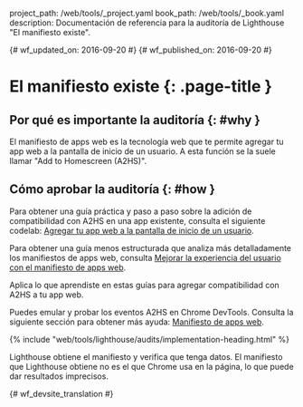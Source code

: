 project_path: /web/tools/_project.yaml
book_path: /web/tools/_book.yaml
description: Documentación de referencia para la auditoría de Lighthouse "El manifiesto existe".

{# wf_updated_on: 2016-09-20 #}
{# wf_published_on: 2016-09-20 #}

# El manifiesto existe  {: .page-title }

## Por qué es importante la auditoría {: #why }

El manifiesto de apps web es la tecnología web que te permite agregar tu app web
a la pantalla de inicio de un usuario. A esta función se la suele llamar "Add to
Homescreen (A2HS)".

## Cómo aprobar la auditoría {: #how }

Para obtener una guía práctica y paso a paso sobre la adición de compatibilidad con A2HS en una
app existente, consulta el siguiente codelab: [Agregar tu app web a la pantalla de
inicio de un usuario](https://codelabs.developers.google.com/codelabs/add-to-home-screen).

Para obtener una guía menos estructurada que analiza más detalladamente los manifiestos de apps
web, consulta [Mejorar la experiencia del usuario con el manifiesto de apps
web](/web/fundamentals/engage-and-retain/web-app-manifest).

Aplica lo que aprendiste en estas guías para agregar compatibilidad con A2HS a tu
app web.

Puedes emular y probar los eventos A2HS en Chrome DevTools. Consulta la siguiente
sección para obtener más ayuda: [Manifiesto de
apps web](/web/tools/chrome-devtools/debug/progressive-web-apps/#manifest).

{% include "web/tools/lighthouse/audits/implementation-heading.html" %}

Lighthouse obtiene el manifiesto y verifica que tenga datos. El manifiesto que
Lighthouse obtiene no es el que Chrome usa en la página, lo que puede dar
resultados imprecisos.


{# wf_devsite_translation #}
